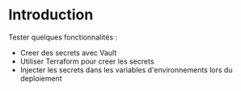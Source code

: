 # Introduction
Tester quelques fonctionnalités :
- Creer des secrets avec Vault
- Utiliser Terraform pour creer les secrets
- Injecter les secrets dans les variables d'environnements lors du deploiement
